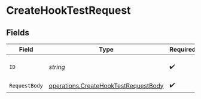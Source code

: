 # CreateHookTestRequest


## Fields

| Field                                                                                        | Type                                                                                         | Required                                                                                     | Description                                                                                  |
| -------------------------------------------------------------------------------------------- | -------------------------------------------------------------------------------------------- | -------------------------------------------------------------------------------------------- | -------------------------------------------------------------------------------------------- |
| `ID`                                                                                         | *string*                                                                                     | :heavy_check_mark:                                                                           | The unique identifier of the hook.                                                           |
| `RequestBody`                                                                                | [operations.CreateHookTestRequestBody](../../models/operations/createhooktestrequestbody.md) | :heavy_check_mark:                                                                           | N/A                                                                                          |